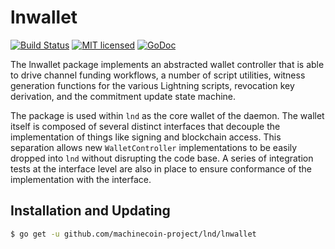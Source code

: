 lnwallet
=========

[![Build Status](http://img.shields.io/travis/machinecoin-project/lnd.svg)](https://travis-ci.org/machinecoin-project/lnd) 
[![MIT licensed](https://img.shields.io/badge/license-MIT-blue.svg)](https://github.com/machinecoin-project/lnd/blob/master/LICENSE)
[![GoDoc](https://img.shields.io/badge/godoc-reference-blue.svg)](http://godoc.org/github.com/machinecoin-project/lnd/lnwallet)

The lnwallet package implements an abstracted wallet controller that is able to
drive channel funding workflows, a number of script utilities, witness
generation functions for the various Lightning scripts, revocation key
derivation, and the commitment update state machine. 

The package is used within `lnd` as the core wallet of the daemon. The wallet
itself is composed of several distinct interfaces that decouple the
implementation of things like signing and blockchain access. This separation
allows new `WalletController` implementations to be easily dropped into
`lnd` without disrupting the code base. A series of integration tests at the
interface level are also in place to ensure conformance of the implementation
with the interface.


## Installation and Updating

```bash
$ go get -u github.com/machinecoin-project/lnd/lnwallet
```
